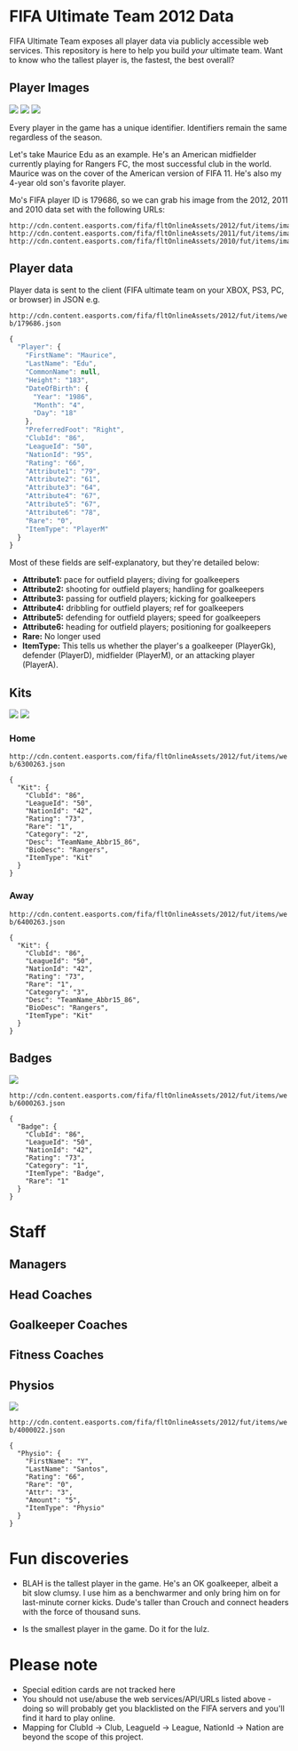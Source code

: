 # FIFA Ultimate Team 2012 Data

FIFA Ultimate Team exposes all player data via publicly accessible web services. This repository is here to help you build *your* ultimate team. Want to know who the tallest player is, the fastest, the best overall?

## Player Images

![](http://i.imgur.com/D9pTc.png)
![](http://i.imgur.com/Qph7i.png)
![](http://i.imgur.com/W6n3n.png)

Every player in the game has a unique identifier. Identifiers remain the same regardless of the season.

Let's take Maurice Edu as an example. He's an American midfielder currently playing for Rangers FC, the most successful club in the world. Maurice was on the cover of the American version of FIFA 11. He's also my 4-year old son's favorite player.

Mo's FIFA player ID is 179686, so we can grab his image from the 2012, 2011 and 2010 data set with the following URLs:

```
http://cdn.content.easports.com/fifa/fltOnlineAssets/2012/fut/items/images/players/web/179686.png
http://cdn.content.easports.com/fifa/fltOnlineAssets/2011/fut/items/images/players/web/179686.png
http://cdn.content.easports.com/fifa/fltOnlineAssets/2010/fut/items/images/players/web/179686.png
```

## Player data

Player data is sent to the client (FIFA ultimate team on your XBOX, PS3, PC, or browser) in JSON e.g.

`http://cdn.content.easports.com/fifa/fltOnlineAssets/2012/fut/items/web/179686.json`

```javascript
{
  "Player": {
    "FirstName": "Maurice",
    "LastName": "Edu",
    "CommonName": null,
    "Height": "183",
    "DateOfBirth": {
      "Year": "1986",
      "Month": "4",
      "Day": "18"
    },
    "PreferredFoot": "Right",
    "ClubId": "86",
    "LeagueId": "50",
    "NationId": "95",
    "Rating": "66",
    "Attribute1": "79",
    "Attribute2": "61",
    "Attribute3": "64",
    "Attribute4": "67",
    "Attribute5": "67",
    "Attribute6": "78",
    "Rare": "0",
    "ItemType": "PlayerM"
  }
}
```

Most of these fields are self-explanatory, but they're detailed below:

* **Attribute1:** pace for outfield players; diving for goalkeepers
* **Attribute2:** shooting for outfield players; handling for  goalkeepers
* **Attribute3:** passing for outfield players; kicking for goalkeepers
* **Attribute4:** dribbling for outfield players; ref for goalkeepers
* **Attribute5:** defending for outfield players; speed for goalkeepers
* **Attribute6:** heading for outfield players; positioning for goalkeepers
* **Rare:** No longer used
* **ItemType:** This tells us whether the player's a goalkeeper (PlayerGk), defender (PlayerD), midfielder (PlayerM), or an attacking player (PlayerA).


## Kits

![](http://cdn.content.easports.com/fifa/fltOnlineAssets/2012/fut/items/images/kits/web/j0_00086.png)
![](http://cdn.content.easports.com/fifa/fltOnlineAssets/2012/fut/items/images/kits/web/j1_00086.png)

### Home

`http://cdn.content.easports.com/fifa/fltOnlineAssets/2012/fut/items/web/6300263.json`

```
{
  "Kit": {
    "ClubId": "86",
    "LeagueId": "50",
    "NationId": "42",
    "Rating": "73",
    "Rare": "1",
    "Category": "2",
    "Desc": "TeamName_Abbr15_86",
    "BioDesc": "Rangers",
    "ItemType": "Kit"
  }
}
```

### Away

`http://cdn.content.easports.com/fifa/fltOnlineAssets/2012/fut/items/web/6400263.json`


```
{
  "Kit": {
    "ClubId": "86",
    "LeagueId": "50",
    "NationId": "42",
    "Rating": "73",
    "Rare": "1",
    "Category": "3",
    "Desc": "TeamName_Abbr15_86",
    "BioDesc": "Rangers",
    "ItemType": "Kit"
  }
}
```

## Badges

![](http://cdn.content.easports.com/fifa/fltOnlineAssets/2012/fut/items/images/clubbadges/web/s86.png)

`http://cdn.content.easports.com/fifa/fltOnlineAssets/2012/fut/items/web/6000263.json`

```
{
  "Badge": {
    "ClubId": "86",
    "LeagueId": "50",
    "NationId": "42",
    "Rating": "73",
    "Category": "1",
    "ItemType": "Badge",
    "Rare": "1"
  }
}
```

# Staff

## Managers

## Head Coaches

## Goalkeeper Coaches

## Fitness Coaches

## Physios

![](http://cdn.content.easports.com/fifa/fltOnlineAssets/2012/fut/items/images/players/web/heads_staff_4000022.png)

`http://cdn.content.easports.com/fifa/fltOnlineAssets/2012/fut/items/web/4000022.json`

```
{
  "Physio": {
    "FirstName": "Y",
    "LastName": "Santos",
    "Rating": "66",
    "Rare": "0",
    "Attr": "3",
    "Amount": "5",
    "ItemType": "Physio"
  }
}
```

# Fun discoveries

* BLAH is the tallest player in the game. He's an OK goalkeeper, albeit a bit slow clumsy. I use him as a benchwarmer and only bring him on for last-minute corner kicks. Dude's taller than Crouch and connect headers with the force of  thousand suns.

* Is the smallest player in the game. Do it for the lulz.

# Please note

* Special edition cards are not tracked here
* You should not use/abuse the web services/API/URLs listed above - doing so will probably get you blacklisted on the FIFA servers and you'll find it hard to play online.
* Mapping for ClubId -> Club, LeagueId -> League, NationId -> Nation are beyond the scope of this project.